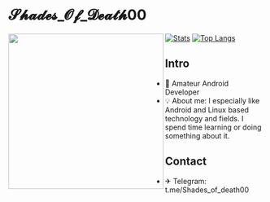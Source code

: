 # 𝓢𝓱𝓪𝓭𝓮𝓼_𝓞𝓯_𝓓𝓮𝓪𝓽𝓱00

<img align='left' src='https://64.media.tumblr.com/29d02723373446fb5ee5f1606e2f097a/tumblr_mz3msix4ji1r90eroo6_250.gifv' width='305'>

[![Stats](https://github-readme-stats.vercel.app/api?username=berkays0733&show_icons=true&theme=radical)](https://github.com/berkays0733)
[![Top Langs](https://github-readme-stats.vercel.app/api/top-langs/?username=berkays0733&layout=compact&theme=radical)](https://github.com/berkays0733)

## Intro
- 👾 Amateur Android Developer
- 💡 About me: I especially like Android and Linux based technology and fields. I spend time learning or doing something about it.

## Contact
- ✈ Telegram: t.me/Shades_of_death00
